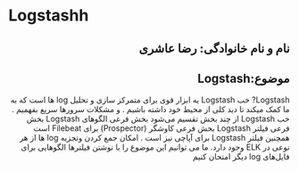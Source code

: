 # Logstashh<h2 dir="rtl">نام و نام خانوادگی: رضا عاشری</h2>
<h2 dir="rtl">موضوع:Logstash  </h2>

<div dir="rtl">
  Logstash?
خب Logstash یه ابزار قوی برای متمرکز سازی و تحلیل log ها است که به ما کمک میکند تا دید کلی از محیط خود داشته باشیم . و مشکلات سرورها سریع بفهمیم .
خب  Logstash از چند بخش تقسیم می‌شود 
بخش فرعی الگوهای Logstash
بخش فرعی فیلتر Logstash
بخش فرعی کاوشگر (Prospector) برای Filebeat است 
همچنین فیلتر Logstash برای آپاچی نیز است .
امکان جمع کردن و‌تجزیه log ها از هر نوعی در ELK وجود دارد. ما می توانیم این موضوع را با نوشتن فیلترها  الگوهایی برای فایل‌های log دیگر امتحان کنیم



 



</div>
